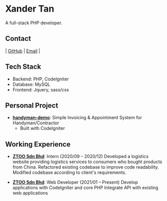 # Xander Tan

A full-stack PHP developer.

## Contact
| [GitHub](https://github.com/xander9898) | [Email](mailto:xanderthemaster@gmail.com) |

## Tech Stack
- Backend: PHP, CodeIgniter
- Database: MySQL
- Frontend: Jquery, sass/css

## Personal Project
- **[handyman-demo](http://handyman.xanderthemaster.online)**: Simple Invoicing & Appointment System for Handyman/Contractor 
  - Built with CodeIgniter

## Working Experience
- **[ZTOO Sdn Bhd](http://ztoosolutions.com)**: Intern (2020/09 – 2020/12)
Developed a logistics website providing logistics services to consumers who bought products from China.
Refactored existing codebase to improve code readability.
Modified codebase according to client's requirements.

- **[ZTOO Sdn Bhd](http://ztoosolutions.com)**: Web Developer (2021/01 – Present)
Develop applications with CodeIgniter and core PHP
Integrate API with existing web applications
